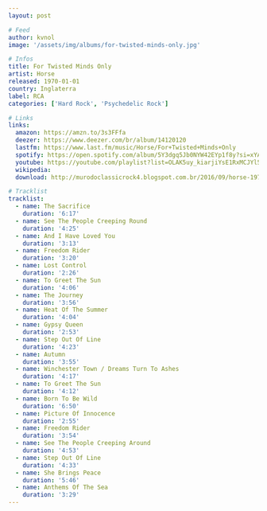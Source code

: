 ```yaml
---
layout: post

# Feed
author: kvnol
image: '/assets/img/albums/for-twisted-minds-only.jpg'

# Infos
title: For Twisted Minds Only
artist: Horse
released: 1970-01-01
country: Inglaterra
label: RCA
categories: ['Hard Rock', 'Psychedelic Rock']

# Links
links:
  amazon: https://amzn.to/3s3FFfa
  deezer: https://www.deezer.com/br/album/14120120
  lastfm: https://www.last.fm/music/Horse/For+Twisted+Minds+Only
  spotify: https://open.spotify.com/album/5Y3dgq5Jb0NYW42EYp1f8y?si=xYABrYpNRDuqc0TKc3gfig
  youtube: https://youtube.com/playlist?list=OLAK5uy_kiarjiYsE1RxMCJYl5kVLW2ieKW7sWB-g
  wikipedia:
  download: http://murodoclassicrock4.blogspot.com.br/2016/09/horse-1970_29.html

# Tracklist
tracklist:
  - name: The Sacrifice
    duration: '6:17'
  - name: See The People Creeping Round
    duration: '4:25'
  - name: And I Have Loved You
    duration: '3:13'
  - name: Freedom Rider
    duration: '3:20'
  - name: Lost Control
    duration: '2:26'
  - name: To Greet The Sun
    duration: '4:06'
  - name: The Journey
    duration: '3:56'
  - name: Heat Of The Summer
    duration: '4:04'
  - name: Gypsy Queen
    duration: '2:53'
  - name: Step Out Of Line
    duration: '4:23'
  - name: Autumn
    duration: '3:55'
  - name: Winchester Town / Dreams Turn To Ashes
    duration: '4:17'
  - name: To Greet The Sun
    duration: '4:12'
  - name: Born To Be Wild
    duration: '6:50'
  - name: Picture Of Innocence
    duration: '2:55'
  - name: Freedom Rider
    duration: '3:54'
  - name: See The People Creeping Around
    duration: '4:53'
  - name: Step Out Of Line
    duration: '4:33'
  - name: She Brings Peace
    duration: '5:46'
  - name: Anthems Of The Sea
    duration: '3:29'
---
```

